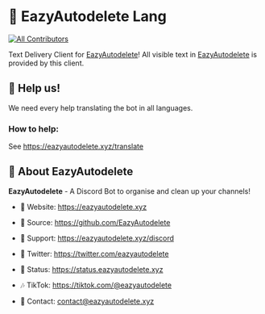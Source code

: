 # 💬 EazyAutodelete Lang
<!-- ALL-CONTRIBUTORS-BADGE:START - Do not remove or modify this section -->
[![All Contributors](https://img.shields.io/badge/all_contributors-1-orange.svg?style=flat-square)](#contributors-)
<!-- ALL-CONTRIBUTORS-BADGE:END -->

Text Delivery Client for [EazyAutodelete](https://eazyautodelete.xyz)! All visible text in [EazyAutodelete](https://eazyautodelete.xyz) is provided by this client.

## 🚧 Help us!

We need every help translating the bot in all languages. 

### How to help:

See https://eazyautodelete.xyz/translate

## 🤖 About EazyAutodelete

**EazyAutodelete** - A Discord Bot to organise and clean up your channels!

- 🔗 Website: https://eazyautodelete.xyz

- 👾 Source: https://github.com/EazyAutodelete

- 🔎 Support: https://eazyautodelete.xyz/discord

- 📢 Twitter: https://twitter.com/eazyautodelete

- 🚨 Status: https://status.eazyautodelete.xyz

- 🎶 TikTok: https://tiktok.com/@eazyautodelete

- 💬 Contact: [contact@eazyautodelete.xyz](mailto:contact@eazyautodelete.xyz)
